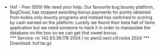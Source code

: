 * Hof - Pwn (500)
We need your help. Our favourite bug bounty platform, BugCloud, has stopped awarding bonus payments for points obtained from kudos only bounty programs and instead has switched to scoring by cash earned on the platform. Luckily we found their beta hall of fame application but we need someone to hack it in order to manipulate the database on the box so we can get that sweet bonus.  
*** Service: nc 142.93.39.178 2024 | nc pwn2.sect.ctf.rocks 2024 
*** Download: hof.tar.gz 